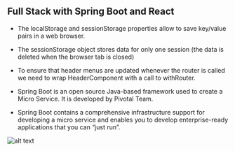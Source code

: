 ## Full Stack with Spring Boot and React

* The localStorage and sessionStorage properties allow to save key/value pairs in a web browser.
* The sessionStorage object stores data for only one session (the data is deleted when the browser tab is closed)

* To ensure that header menus are updated whenever the router is called we need to wrap HeaderComponent with a call to withRouter.

* Spring Boot is an open source Java-based framework used to create a Micro Service. It is developed by Pivotal Team.
* Spring Boot contains a comprehensive infrastructure support for developing a micro service and enables you to develop enterprise-ready applications that you can “just run”.

![alt text](https://i.imgur.com/LBVOjNr.png)